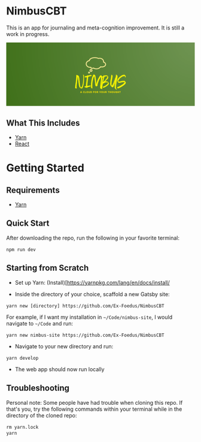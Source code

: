 # NimbusCBT

This is an app for journaling and meta-cognition improvement. It is still a work in progress.

![NimbusLogo](NimbusLogo.png)


## What This Includes
* [Yarn](https://yarnpkg.com/en/)
* [React](https://github.com/facebook/react)


# Getting Started

## Requirements
* [Yarn](https://yarnpkg.com/en/)

## Quick Start
After downloading the repo, run the following in your favorite terminal:
```
npm run dev
```

## Starting from Scratch
* Set up Yarn: (Install)[https://yarnpkg.com/lang/en/docs/install/

* Inside the directory of your choice, scaffold a new Gatsby site:
```
yarn new [directory] https://github.com/Ex-Foedus/NimbusCBT
```
For example, if I want my installation in `~/Code/nimbus-site`, I would navigate to `~/Code` and run:
```
yarn new nimbus-site https://github.com/Ex-Foedus/NimbusCBT
```
* Navigate to your new directory and run:
```
yarn develop
```
* The web app should now run locally

## Troubleshooting

Personal note: Some people have had trouble when cloning this repo. If that's you, try the following commands within your terminal while in the directory of the cloned repo:

```
rm yarn.lock
yarn
```
